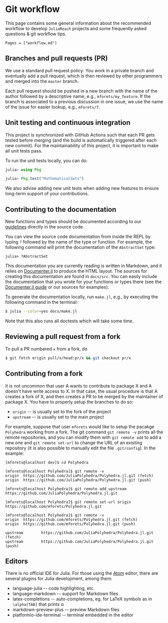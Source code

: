 # Git workflow

This page contains some general information about the recommended workflow
to develop `JuliaReach` projects and some frequently asked questions
& git workflow tips.

```@contents
Pages = ["workflow.md"]
```

## Branches and pull requests (PR)

We use a standard pull request policy:
You work in a private branch and eventually add a pull request, which is then
reviewed by other programmers and merged into the `master` branch.

Each pull request should be pushed in a new branch with the name of the author
followed by a descriptive name, e.g., `mforets/my_feature`.
If the branch is associated to a previous discussion in one issue, we use the
name of the issue for easier lookup, e.g., `mforets/7`.

## Unit testing and continuous integration

This project is synchronized with GitHub Actions such that each PR gets tested
before merging (and the build is automatically triggered after each new commit).
For the maintainability of this project, it is important to make all unit tests
pass.

To run the unit tests locally, you can do:

```julia
julia> using Pkg

julia> Pkg.test("MathematicalSets")
```

We also advise adding new unit tests when adding new features to ensure
long-term support of your contributions.

## Contributing to the documentation

New functions and types should be documented according to our
[guidelines](https://github.com/JuliaReach/LazySets.jl/wiki/Documentation-Guidelines)
directly in the source code.

You can view the source code documentation from inside the REPL by typing `?`
followed by the name of the type or function.
For example, the following command will print the documentation of the `AbstractSet`
type:

```
julia> ?AbstractSet
```

This documentation you are currently reading is written in Markdown, and it
relies on [Documenter.jl](https://juliadocs.github.io/Documenter.jl/stable/) to
produce the HTML layout.
The sources for creating this documentation are found in `docs/src`.
You can easily include the documentation that you wrote for your functions or
types there (see the
[Documenter.jl guide](https://juliadocs.github.io/Documenter.jl/stable/man/guide/)
or our sources for examples).

To generate the documentation locally, run `make.jl`, e.g., by executing the
following command in the terminal:

```bash
$ julia --color=yes docs/make.jl
```

Note that this also runs all doctests which will take some time.

## Reviewing a pull request from a fork

To pull a PR numbered `x` from a fork, do

```bash
$ git fetch origin pull/x/head:pr/x && git checkout pr/x
```

## Contributing from a fork

It is not uncommon that user A wants to contribute to package X and A doesn't
have write access to X. In that case, the usual procedure is that A creates a fork
of X, and then creates a PR to be merged by the maintainer of package X.
You have to properly setup the branches to do so:

- `origin`   -- is usually set to the fork of the project
- `upstream` -- is usually set to the main project

For example, suppose that user `mforets` would like to setup the pacakge `Polyhedra`
working from a fork. The git command `git remote -v` prints all the remote repositories,
and you can modify them with `git remote add` to add a new one and
`git remote set-url` to change the URL of an existing repository (it is also possible to
manually edit the file `.git/config`). In the example:

```
[mforets@localhost dev]$ cd Polyhedra

[mforets@localhost Polyhedra]$ git remote -v
origin  https://github.com/JuliaPolyhedra/Polyhedra.jl.git (fetch)
origin  https://github.com/JuliaPolyhedra/Polyhedra.jl.git (push)

[mforets@localhost Polyhedra]$ git remote add upstream https://github.com/JuliaPolyhedra/Polyhedra.jl.git

[mforets@localhost Polyhedra]$ git remote set-url origin https://github.com/mforets/Polyhedra.jl.git

[mforets@localhost Polyhedra]$ git remote -v
origin  https://github.com/mforets/Polyhedra.jl.git (fetch)
origin  https://github.com/mforets/Polyhedra.jl.git (push)

upstream        https://github.com/JuliaPolyhedra/Polyhedra.jl.git (fetch)
upstream        https://github.com/JuliaPolyhedra/Polyhedra.jl.git (push)
```

## Editors

There is no official IDE for Julia. For those using the [Atom](https://atom.io/) editor, there are several
plugins for Julia development, among them:

- language-julia -- code highlighting, etc.
- language-markdown -- support for Markdown files
- latex-completions -- auto-completions, eg. for LaTeX symbols as in `\alpha[TAB]` that prints α
- markdown-preview-plus -- preview Markdown files
- platformio-ide-terminal -- terminal embedded in the editor
